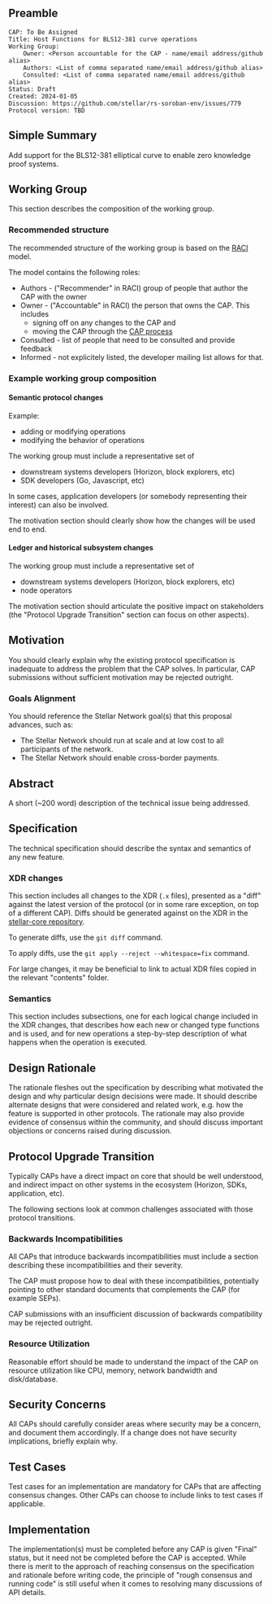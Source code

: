 ## Preamble

```
CAP: To Be Assigned
Title: Host Functions for BLS12-381 curve operations
Working Group: 
    Owner: <Person accountable for the CAP - name/email address/github alias>
    Authors: <List of comma separated name/email address/github alias>
    Consulted: <List of comma separated name/email address/github alias>
Status: Draft
Created: 2024-01-05
Discussion: https://github.com/stellar/rs-soroban-env/issues/779
Protocol version: TBD
```

## Simple Summary
Add support for the BLS12-381 elliptical curve to enable zero knowledge proof systems.

## Working Group

This section describes the composition of the working group.

### Recommended structure

The recommended structure of the working group is based on the [RACI](https://en.wikipedia.org/wiki/Responsibility_assignment_matrix#Role_distinction) model.

The model contains the following roles:
  * Authors - ("Recommender" in RACI) group of people that author the CAP with the owner
  * Owner - ("Accountable" in RACI) the person that owns the CAP. This includes
    * signing off on any changes to the CAP and
    * moving the CAP through the [CAP process](core/README.md)
  * Consulted - list of people that need to be consulted and provide feedback
  * Informed - not explicitely listed, the developer mailing list allows for that.

### Example working group composition

#### Semantic protocol changes

Example:
  * adding or modifying operations
  * modifying the behavior of operations

The working group must include a representative set of
  * downstream systems developers (Horizon, block explorers, etc)
  * SDK developers (Go, Javascript, etc)

In some cases, application developers (or somebody representing their interest) can also be involved.

The motivation section should clearly show how the changes will be used end to end.

#### Ledger and historical subsystem changes

The working group must include a representative set of
  * downstream systems developers (Horizon, block explorers, etc)
  * node operators

The motivation section should articulate the positive impact on stakeholders (the "Protocol Upgrade Transition" section can focus on other aspects).

## Motivation
You should clearly explain why the existing protocol specification is inadequate to address the
problem that the CAP solves. In particular, CAP submissions without sufficient motivation may be
rejected outright.

### Goals Alignment
You should reference the Stellar Network goal(s) that this proposal advances, such as:
* The Stellar Network should run at scale and at low cost to all participants of the network.
* The Stellar Network should enable cross-border payments.

## Abstract
A short (~200 word) description of the technical issue being addressed.

## Specification
The technical specification should describe the syntax and semantics of any new feature.

### XDR changes
This section includes all changes to the XDR (`.x` files), presented as a "diff"
against the latest version of the protocol (or in some rare exception,
on top of a different CAP). Diffs should be generated against on the XDR in the
[stellar-core repository].

To generate diffs, use the `git diff` command.

To apply diffs, use the `git apply --reject --whitespace=fix` command.

For large changes, it may be beneficial to link to actual XDR files copied
in the relevant "contents" folder.

### Semantics
This section includes subsections, one for each logical change included in the XDR changes,
that describes how each new or changed type functions and is used, and for new operations
a step-by-step description of what happens when the operation is executed.

## Design Rationale
The rationale fleshes out the specification by describing what motivated the design and why
particular design decisions were made. It should describe alternate designs that were considered
and related work, e.g. how the feature is supported in other protocols. The rationale may also
provide evidence of consensus within the community, and should discuss important objections or
concerns raised during discussion.

## Protocol Upgrade Transition
Typically CAPs have a direct impact on core that should be well understood,
and indirect impact on other systems in the ecosystem (Horizon, SDKs,
application, etc).

The following sections look at common challenges associated with those
protocol transitions.

### Backwards Incompatibilities
All CAPs that introduce backwards incompatibilities must include a section describing these
incompatibilities and their severity.

The CAP must propose how to deal with these incompatibilities, potentially pointing to other standard documents that complements the CAP (for example SEPs).

CAP submissions with an insufficient discussion of backwards compatibility
may be rejected outright.

### Resource Utilization
Reasonable effort should be made to understand the impact of the CAP on
resource utilization like CPU, memory, network bandwidth and disk/database.

## Security Concerns
All CAPs should carefully consider areas where security may be a concern, and document them
accordingly. If a change does not have security implications, briefly explain why.

## Test Cases
Test cases for an implementation are mandatory for CAPs that are affecting consensus changes. Other
CAPs can choose to include links to test cases if applicable.

## Implementation
The implementation(s) must be completed before any CAP is given "Final" status, but it need not be
completed before the CAP is accepted. While there is merit to the approach of reaching consensus on
the specification and rationale before writing code, the principle of "rough consensus and running
code" is still useful when it comes to resolving many discussions of API details.

[stellar-core repository]: https://github.com/stellar/stellar-core
